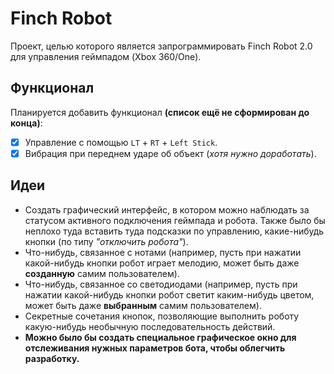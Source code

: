 # Finch Robot

Проект, целью которого является запрограммировать Finch Robot 2.0 для управления геймпадом (Xbox 360/One).

## Функционал

Планируется добавить функционал **(список ещё не сформирован до конца)**:

- [x] Управление с помощью `LT` + `RT` + `Left Stick`.
- [x] Вибрация при переднем ударе об объект (_хотя нужно доработать_).

## Идеи

- Создать графический интерфейс, в котором можно наблюдать за статусом активного подключения геймпада и робота. Также было бы неплохо туда вставить туда подсказки по управлению, какие-нибудь кнопки (по типу _"отключить робота"_).
- Что-нибудь, связанное с нотами (например, пусть при нажатии какой-нибудь кнопки робот играет мелодию, может быть даже **созданную** самим пользователем).
- Что-нибудь, связанное со светодиодами (например, пусть при нажатии какой-нибудь кнопки робот светит каким-нибудь цветом, может быть даже **выбранным** самим пользователем).
- Секретные сочетания кнопок, позволяющие выполнить роботу какую-нибудь необычную последовательность действий.
- **Можно было бы создать специальное графическое окно для отслеживания нужных параметров бота, чтобы облегчить разработку.**